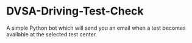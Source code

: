# DVSA-Driving-Test-Check
A simple Python bot which will send you an email when a test becomes available at the selected test center.
